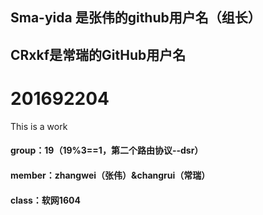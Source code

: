 ## Sma-yida 是张伟的github用户名（组长）
## CRxkf是常瑞的GitHub用户名
# 201692204
This is a work 
#### group：19（19%3==1，第二个路由协议--dsr）
#### member：zhangwei（张伟）&changrui（常瑞）
#### class：软网1604

